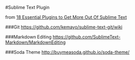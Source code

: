 #Sublime Text Plugin

from [18 Essential Plugins to Get More Out Of Sublime Text](http://www.hongkiat.com/blog/sublime-text-plugins/)

###Git
https://github.com/kemayo/sublime-text-git/wiki

###Markdown Editing
https://github.com/SublimeText-Markdown/MarkdownEditing

###Soda Theme
http://buymeasoda.github.io/soda-theme/
